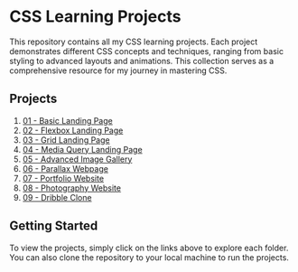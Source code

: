 # CSS Learning Projects

This repository contains all my CSS learning projects. Each project demonstrates different CSS concepts and techniques, ranging from basic styling to advanced layouts and animations. This collection serves as a comprehensive resource for my journey in mastering CSS.

## Projects

1. [01 - Basic Landing Page](./01-basic-landing-page)  
2. [02 - Flexbox Landing Page](./02-flexbox-landing-page)  
3. [03 - Grid Landing Page](./03-grid-landing-page)  
4. [04 - Media Query Landing Page](./04-media-query-landing-page)  
5. [05 - Advanced Image Gallery](./05-advanced-image-gallery)  
6. [06 - Parallax Webpage](./06-parallax-webpage)  
7. [07 - Portfolio Website](./07-portfolio-website)  
8. [08 - Photography Website](./08-photography-website)  
9. [09 - Dribble Clone](./09-Dribble-clone)  

## Getting Started

To view the projects, simply click on the links above to explore each folder. You can also clone the repository to your local machine to run the projects.
